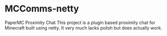 # MCComms-netty
PaperMC Proximity Chat
This project is a plugin based proximity chat for Minecraft built using netty. It very much lacks polish but does actually work.
